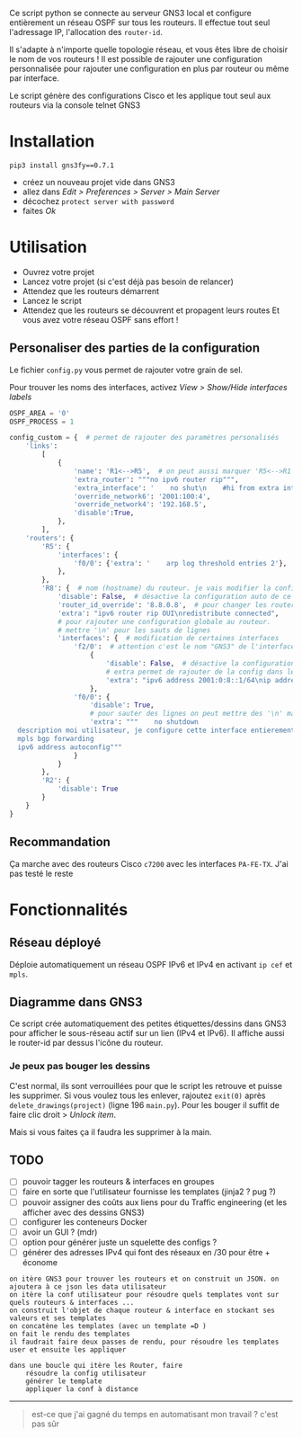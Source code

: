 Ce script python se connecte au serveur GNS3 local et configure entièrement 
un réseau OSPF sur tous les routeurs. Il effectue tout seul l'adressage IP, l'allocation
des ``router-id``. 

Il s'adapte à n'importe quelle topologie réseau,
et vous êtes libre de choisir le nom de vos routeurs ! 
Il est possible de rajouter une configuration personnalisée pour rajouter une configuration
en plus par routeur ou même par interface.

Le script génère des configurations Cisco et les applique tout seul aux routeurs via la 
console telnet GNS3
# Installation
```
pip3 install gns3fy==0.7.1
```
* créez un nouveau projet vide dans GNS3
* allez dans *Edit > Preferences > Server > Main Server*
* décochez `protect server with password`
* faites *Ok*

# Utilisation
* Ouvrez votre projet
* Lancez votre projet (si c'est déjà pas besoin de relancer)
* Attendez que les routeurs démarrent
* Lancez le script
* Attendez que les routeurs se découvrent et propagent leurs routes
Et vous avez votre réseau OSPF sans effort !

## Personaliser des parties de la configuration
Le fichier `config.py` vous permet de rajouter votre grain de sel.

Pour trouver les noms des interfaces, activez *View > Show/Hide interfaces labels*
```python
OSPF_AREA = '0'
OSPF_PROCESS = 1

config_custom = {  # permet de rajouter des paramètres personalisés
    'links':
        [
            {
                'name': 'R1<-->R5',  # on peut aussi marquer 'R5<-->R1'
                'extra_router': """no ipv6 router rip""",
                'extra_interface': '    no shut\n    #hi from extra int link',
                'override_network6': '2001:100:4',
                'override_network4': '192.168.5',
                'disable':True,
            },
        ],
    'routers': {
        'R5': {
            'interfaces': {
                'f0/0': {'extra': '    arp log threshold entries 2'},
            },
        },
        'R8': {  # nom (hostname) du routeur. je vais modifier la configuration du routeur R8 ici
            'disable': False,  # désactive la configuration auto de ce routeur
            'router_id_override': '8.8.0.8',  # pour changer les router-id à la main
            'extra': "ipv6 router rip OUI\nredistribute connected",
            # pour rajouter une configuration globale au routeur.
            # mettre '\n' pour les sauts de lignes
            'interfaces': {  # modification de certaines interfaces
                'f2/0':  # attention c'est le nom "GNS3" de l'interface (aussi affiché dans le panneau "Topology Summary" à droite
                    {
                        'disable': False,  # désactive la configuration automatique de cette interface
                        # extra permet de rajouter de la config dans le contexte d'une interface même si la conf auto est désactivée
                        'extra': "ipv6 address 2001:0:8::1/64\nip address 10.8.0.1 255.255.255.0 secondary"
                    },
                'f0/0': {
                    'disable': True,
                    # pour sauter des lignes on peut mettre des '\n' mais aussi passer en mode triple-guillemets (verbatim)
                    'extra': """    no shutdown
  description moi utilisateur, je configure cette interface entierement a la main
  mpls bgp forwarding
  ipv6 address autoconfig"""
                }
            }
        },
        'R2': {
            'disable': True
        }
    }
}

```

## Recommandation
Ça marche avec des routeurs Cisco `c7200` avec les interfaces `PA-FE-TX`. J'ai pas testé le reste

# Fonctionnalités
## Réseau déployé
Déploie automatiquement un réseau OSPF IPv6 et IPv4 en activant ``ip cef`` et `mpls`.

## Diagramme dans GNS3
Ce script crée automatiquement des petites étiquettes/dessins dans GNS3 pour afficher le
sous-réseau actif sur un lien (IPv4 et IPv6).
Il affiche aussi le router-id par dessus l'icône du routeur.
### Je peux pas bouger les dessins
C'est normal, ils sont verrouillées pour que le script les retrouve et puisse les supprimer.
Si vous voulez tous les enlever, rajoutez ``exit(0)`` après `delete_drawings(project)` (ligne 196 `main.py`). Pour les bouger il suffit de faire clic droit > *Unlock item*.

Mais si vous faites ça il faudra les supprimer à la main.

## TODO
 * [ ] pouvoir tagger les routeurs & interfaces en groupes
 * [ ] faire en sorte que l'utilisateur fournisse les templates (jinja2 ? pug ?)
 * [ ] pouvoir assigner des coûts aux liens pour du Traffic engineering (et les afficher avec des dessins GNS3)
 * [ ] configurer les conteneurs Docker
 * [ ] avoir un GUI ? (mdr)
 * [ ] option pour générer juste un squelette des configs ?
 * [ ] générer des adresses IPv4 qui font des réseaux en /30 pour être + économe
```
on itère GNS3 pour trouver les routeurs et on construit un JSON. on ajoutera à ce json les data utilisateur
on itère la conf utilisateur pour résoudre quels templates vont sur quels routeurs & interfaces ...
on construit l'objet de chaque routeur & interface en stockant ses valeurs et ses templates
on concatène les templates (avec un template =D )
on fait le rendu des templates
il faudrait faire deux passes de rendu, pour résoudre les templates user et ensuite les appliquer

dans une boucle qui itère les Router, faire
    résoudre la config utilisateur
    générer le template
    appliquer la conf à distance
```
----
> est-ce que j'ai gagné du temps en automatisant mon travail ? c'est pas sûr